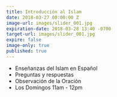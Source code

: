 ```yaml
---
title: Introducción al Islam
date: 2018-03-27 00:00:00 Z
image-url: images/slider_001.jpg
expiration-date: 2018-03-28 13:40 -0700
target-url: images/slider_001.jpg
expire: false
image-only: true
published: true
---
```


- Enseñanzas del Islam en Español
- Preguntas y respuestas
- Observación de la Oración
- Los Domingos 11am - 12pm
